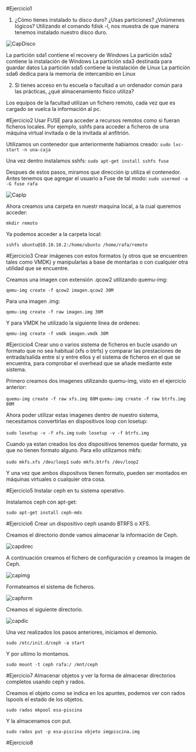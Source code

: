#Ejercicio1

1. ¿Cómo tienes instalado tu disco duro? ¿Usas particiones? ¿Volúmenes lógicos?
Utilizando el comando fdisk -l, nos muestra de que manera tenemos instalado nuestro disco duro.

  ![CapDisco](https://dl.dropbox.com/s/4ydap49dq2qw71a/fdisk.png)
  
  La partición sda1 contiene el recovery de Windows
  La partición sda2 contiene la instalación de Windows
  La partición sda3 destinada para guardar datos
  La partición sda5 contiene la instalación de Linux
  La partición sda6 dedica para la memoria de intercambio en Linux

2. Si tienes acceso en tu escuela o facultad a un ordenador común para las prácticas, ¿qué almacenamiento físico utiliza?

Los equipos de la facultad utilizan un fichero remoto, cada vez que es cargado se vuelca la información al pc.

#Ejercicio2
Usar FUSE para acceder a recursos remotos como si fueran ficheros locales. Por ejemplo, sshfs para acceder a ficheros de una máquina virtual invitada o de la invitada al anfitrión.

Utilizamos un contenedor que anteriormente habiamos creado:
  `sudo lxc-start -n una-caja`

Una vez dentro instalamos sshfs:
  `sudo apt-get install sshfs fuse`
  
Despues de estos pasos, miramos que dirección ip utiliza el contenedor. Antes tenemos que agregar el usuario a Fuse de tal modo:
  `sudo usermod -a -G fuse rafa`
  
  ![CapIp](https://dl.dropbox.com/s/bwo03uhtrdfklug/almejer2.png)
  
Ahora creamos una carpeta en nuestr maquina local, a la cual queremos acceder:

  `mkdir remoto`

Ya podemos acceder a la carpeta local:

  `sshfs ubuntu@10.10.10.2:/home/ubuntu /home/rafa/remoto`
  
#Ejercicio3
Crear imágenes con estos formatos (y otros que se encuentren tales como VMDK) y manipularlas a base de montarlas o con cualquier otra utilidad que se encuentre.

Creamos una imagen con extensión .qcow2 utilizando quemu-img:

  `qemu-img create -f qcow2 imagen.qcow2 30M`

Para una imagen .img:

  `qemu-img create -f raw imagen.img 30M`
  
Y para VMDK he utilizado la siguiente linea de ordenes:

  `qemu-img create -f vmdk imagen.vmdk 30M`

#Ejercicio4
Crear uno o varios sistema de ficheros en bucle usando un formato que no sea habitual (xfs o btrfs) y comparar las prestaciones de entrada/salida entre sí y entre ellos y el sistema de ficheros en el que se encuentra, para comprobar el overhead que se añade mediante este sistema.

Primero creamos dos imagenes utilizando quemu-img, visto en el ejercicio anterior:

  `quemu-img create -f raw xfs.img 80M`
  `quemu-img create -f raw btrfs.img 80M`
  
Ahora poder utilizar estas imagenes dentro de nuestro sistema, necesitamos convertirlas en dispositivos loop con losetup:

  `sudo losetup -v -f xfs.img`
  `sudo losetup -v -f btrfs.img`

Cuando ya estan creados los dos dispositivos tenemos quedar formato, ya que no tienen formato alguno. Para ello utilizamos mkfs:

  `sudo mkfs.xfs /dev/loop1`
  `sudo mkfs.btrfs /dev/loop2`

Y una vez que ambos dispositvos tienen formato, pueden ser montados en máquinas virtuales o cualquier otra cosa.

#Ejercicio5
Instalar ceph en tu sistema operativo.

  Instalamos ceph con apt-get:
    
  `sudo apt-get install ceph-mds`
  
#Ejercicio6
Crear un dispositivo ceph usando BTRFS o XFS.

Creamos el directorio donde vamos almacenar la información de Ceph.

  ![capdirec](https://dl.dropbox.com/s/q1no9rbqmfjibs3/eje6.png)

A continuación creamos el fichero de configuración y creamos la imagen de Ceph.

  ![capimg](https://dl.dropbox.com/s/a7ngc1f3w5wh9b9/ejer6-1.png)
  
Formateamos el sistema de ficheros.

  ![capform](https://dl.dropbox.com/s/sb83im45gibzve9/ejer6-2.png)
  
Creamos el siguiente directorio.

  ![capdic](https://dl.dropbox.com/s/tu9kce4sfs7z32i/ejer6-4.png)
  
Una vez realizados los pasos anteriores, iniciamos el demonio.

  `sudo /etc/init.d/ceph -a start`
  
Y por ultimo lo montamos.

  `sudo mount -t ceph rafa:/ /mnt/ceph`

#Ejercicio7
Almacenar objetos y ver la forma de almacenar directorios completos usando ceph y rados.

Creamos el objeto como se indica en los apuntes, podemos ver con rados lspools el estado de los objetos.

  `sudo rados mkpool esa-piscina`
  
Y la almacenamos con put.

  `sudo rados put -p esa-piscina objeto imgpiscina.img`

#Ejercicio8

  


  










  




